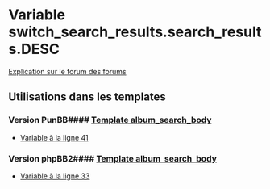 # Variable switch_search_results.search_results.DESC
[Explication sur le forum des forums](http://forum.forumactif.com/t294113-listing-des-variables#switch_search_results.search_results.DESC)
## Utilisations dans les templates
### Version PunBB#### [Template album_search_body](punbb/album_search_body.md)
* [Variable à la ligne 41](../punbb/album_search_body.tpl#L41)
### Version phpBB2#### [Template album_search_body](subsilver/album_search_body.md)
* [Variable à la ligne 33](../subsilver/album_search_body.tpl#L33)